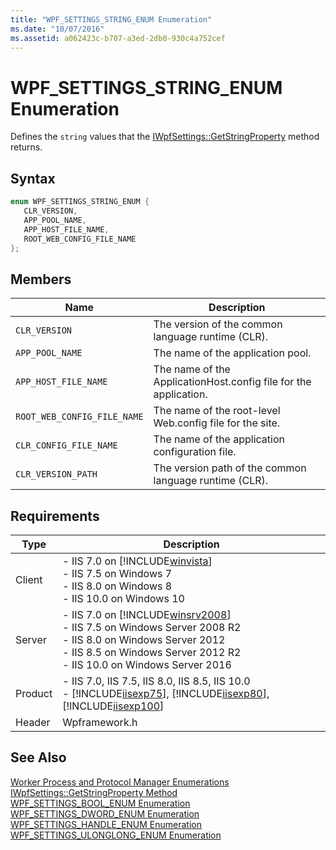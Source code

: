 ```yaml
---
title: "WPF_SETTINGS_STRING_ENUM Enumeration"
ms.date: "10/07/2016"
ms.assetid: a062423c-b707-a3ed-2db0-930c4a752cef
---
```

# WPF_SETTINGS_STRING_ENUM Enumeration
Defines the `string` values that the [IWpfSettings::GetStringProperty](../../web-development-reference/native-code-api-reference/iwpfsettings-getstringproperty-method.md) method returns.  
  
## Syntax  
  
```cpp  
enum WPF_SETTINGS_STRING_ENUM {  
   CLR_VERSION,  
   APP_POOL_NAME,  
   APP_HOST_FILE_NAME,  
   ROOT_WEB_CONFIG_FILE_NAME  
};  
```  
  
## Members  
  
|Name|Description|  
|----------|-----------------|  
|`CLR_VERSION`|The version of the common language runtime (CLR).|  
|`APP_POOL_NAME`|The name of the application pool.|  
|`APP_HOST_FILE_NAME`|The name of the ApplicationHost.config file for the application.|  
|`ROOT_WEB_CONFIG_FILE_NAME`|The name of the root-level Web.config file for the site.|  
|`CLR_CONFIG_FILE_NAME`|The name of the application configuration file.|  
|`CLR_VERSION_PATH`|The version path of the common language runtime (CLR).|  
  
## Requirements  
  
|Type|Description|  
|----------|-----------------|  
|Client|-   IIS 7.0 on [!INCLUDE[winvista](../../wmi-provider/includes/winvista-md.md)]<br />-   IIS 7.5 on Windows 7<br />-   IIS 8.0 on Windows 8<br />-   IIS 10.0 on Windows 10|  
|Server|-   IIS 7.0 on [!INCLUDE[winsrv2008](../../wmi-provider/includes/winsrv2008-md.md)]<br />-   IIS 7.5 on Windows Server 2008 R2<br />-   IIS 8.0 on Windows Server 2012<br />-   IIS 8.5 on Windows Server 2012 R2<br />-   IIS 10.0 on Windows Server 2016|  
|Product|-   IIS 7.0, IIS 7.5, IIS 8.0, IIS 8.5, IIS 10.0<br />-   [!INCLUDE[iisexp75](../../web-development-reference/native-code-api-reference/includes/iisexp75-md.md)], [!INCLUDE[iisexp80](../../web-development-reference/native-code-api-reference/includes/iisexp80-md.md)], [!INCLUDE[iisexp100](../../web-development-reference/native-code-api-reference/includes/iisexp100-md.md)]|  
|Header|Wpframework.h|  
  
## See Also  
 [Worker Process and Protocol Manager Enumerations](../../web-development-reference/native-code-api-reference/worker-process-and-protocol-manager-enumerations.md)   
 [IWpfSettings::GetStringProperty Method](../../web-development-reference/native-code-api-reference/iwpfsettings-getstringproperty-method.md)   
 [WPF_SETTINGS_BOOL_ENUM Enumeration](../../web-development-reference/native-code-api-reference/wpf-settings-bool-enum-enumeration.md)   
 [WPF_SETTINGS_DWORD_ENUM Enumeration](../../web-development-reference/native-code-api-reference/wpf-settings-dword-enum-enumeration.md)   
 [WPF_SETTINGS_HANDLE_ENUM Enumeration](../../web-development-reference/native-code-api-reference/wpf-settings-handle-enum-enumeration.md)   
 [WPF_SETTINGS_ULONGLONG_ENUM Enumeration](../../web-development-reference/native-code-api-reference/wpf-settings-ulonglong-enum-enumeration.md)
